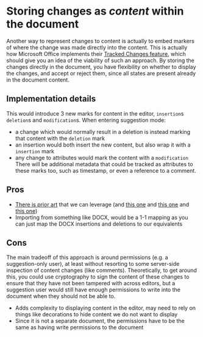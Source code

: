 # Storing changes as _content_ within the document

Another way to represent changes to content is actually to embed markers of where the change was made directly into the content. This is actually how Microsoft Office implements their [Tracked Changes feature](https://www.oxygenxml.com/doc/versions/27.0/ug-editor/topics/author-managing-changes.html), which should give you an idea of the viability of such an approach. By storing the changes directly in the document, you have flexibility on whether to display the changes, and accept or reject them, since all states are present already in the document content.

## Implementation details

This would introduce 3 new marks for content in the editor, `insertion`s `deletion`s and `modification`s. When entering suggestion mode:

- a change which would normally result in a deletion is instead marking that content with the `deletion` mark
- an insertion would both insert the new content, but also wrap it with a `insertion` mark
- any change to attributes would mark the content with a `modification`
There will be additional metadata that could be tracked as attributes to these marks too, such as timestamp, or even a reference to a comment.

## Pros

- [There is prior art](https://github.com/handlewithcarecollective/prosemirror-suggest-changes) that we can leverage (and [this one](https://github.com/Atypon-OpenSource/manuscripts-track-changes-plugin) and [this one](https://github.com/davefowler/prosemirror-suggestion-mode/) and [this one](https://gitlab.coko.foundation/wax/wax-prosemirror/-/blob/master/wax-prosemirror-core/src/utilities/track-changes/trackedTransaction.js?ref_type=heads))
- Importing from something like DOCX, would be a 1-1 mapping as you can just map the DOCX insertions and deletions to our equivalents

## Cons

The main tradeoff of this approach is around permissions (e.g. a suggestion-only user), at least without resorting to some server-side inspection of content changes (like comments). Theoretically, to get around this, you could use cryptography to sign the content of these changes to ensure that they have not been tampered with across editors, but a suggestion user would still have enough permissions to write into the document when they should not be able to.

- Adds complexity to displaying content in the editor, may need to rely on things like decorations to hide content we do not want to display
- Since it is not a separate document, the permissions have to be the same as having write permissions to the document
